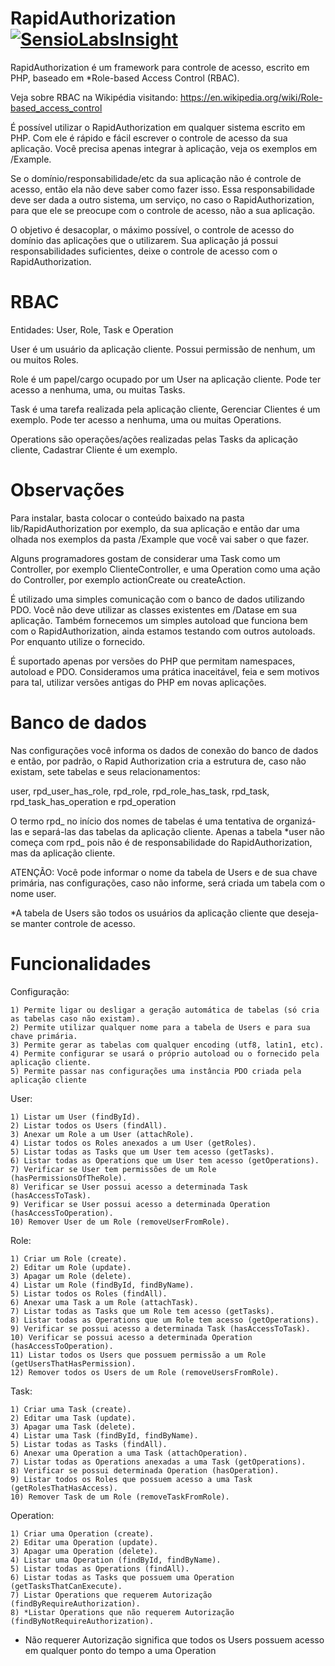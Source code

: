 RapidAuthorization
[![SensioLabsInsight](https://insight.sensiolabs.com/projects/10c22641-873c-4822-939f-1be60737cd76/big.png)](https://insight.sensiolabs.com/projects/10c22641-873c-4822-939f-1be60737cd76)
==================

RapidAuthorization é um framework para controle de acesso, escrito em PHP, baseado em *Role-based Access Control (RBAC).

Veja sobre RBAC na Wikipédia visitando: https://en.wikipedia.org/wiki/Role-based_access_control


É possível utilizar o RapidAuthorization em qualquer sistema escrito em PHP. Com ele é rápido e fácil
escrever o controle de acesso da sua aplicação. Você precisa apenas integrar à aplicação, veja os exemplos
em /Example.

Se o domínio/responsabilidade/etc da sua aplicação não é controle de acesso, então ela não deve saber como fazer isso.
Essa responsabilidade deve ser dada a outro sistema, um serviço, no caso o RapidAuthorization, para que ele
se preocupe com o controle de acesso, não a sua aplicação.

O objetivo é desacoplar, o máximo possível, o controle de acesso do domínio das aplicações que o utilizarem.
Sua aplicação já possui responsabilidades suficientes, deixe o controle de acesso com o RapidAuthorization.


RBAC
==================

Entidades: User, Role, Task e Operation

User é um usuário da aplicação cliente.
Possui permissão de nenhum, um ou muitos Roles.

Role é um papel/cargo ocupado por um User na aplicação cliente.
Pode ter acesso a nenhuma, uma, ou muitas Tasks.

Task é uma tarefa realizada pela aplicação cliente, Gerenciar Clientes é um exemplo.
Pode ter acesso a nenhuma, uma ou muitas Operations.

Operations são operações/ações realizadas pelas Tasks da aplicação cliente, Cadastrar Cliente é um exemplo.


Observações
==================

Para instalar, basta colocar o conteúdo baixado na pasta lib/RapidAuthorization por exemplo, da sua aplicação
e então dar uma olhada nos exemplos da pasta /Example que você vai saber o que fazer.

Alguns programadores gostam de considerar uma Task como um Controller,
por exemplo ClienteController, e uma Operation como uma ação do Controller, por exemplo
actionCreate ou createAction.

É utilizado uma simples comunicação com o banco de dados utilizando PDO. Você não deve utilizar as
classes existentes em /Datase em sua aplicação. Também fornecemos um simples autoload que funciona
bem com o RapidAuthorization, ainda estamos testando com outros autoloads. Por enquanto utilize
o fornecido.

É suportado apenas por versões do PHP que permitam namespaces, autoload e PDO.
Consideramos uma prática inaceitável, feia e sem motivos para tal, utilizar versões antigas
do PHP em novas aplicações.


Banco de dados
==================

Nas configurações você informa os dados de conexão do banco de dados e então, por padrão, o Rapid
Authorization cria a estrutura de, caso não existam, sete tabelas e seus relacionamentos:

user, rpd_user_has_role, rpd_role, rpd_role_has_task, rpd_task, rpd_task_has_operation e rpd_operation

O termo rpd_ no início dos nomes de tabelas é uma tentativa de organizá-las e separá-las das tabelas
da aplicação cliente. Apenas a tabela *user não começa com rpd_ pois não é de responsabilidade do
RapidAuthorization, mas da aplicação cliente.


ATENÇÃO: Você pode informar o nome da tabela de Users e de sua chave primária, nas configurações, caso
não informe, será criada um tabela com o nome user.


*A tabela de Users são todos os usuários da aplicação cliente que deseja-se manter controle de acesso.


Funcionalidades
==================

Configuração:

    1) Permite ligar ou desligar a geração automática de tabelas (só cria as tabelas caso não existam).
    2) Permite utilizar qualquer nome para a tabela de Users e para sua chave primária.
    3) Permite gerar as tabelas com qualquer encoding (utf8, latin1, etc).
    4) Permite configurar se usará o próprio autoload ou o fornecido pela aplicação cliente.
    5) Permite passar nas configurações uma instância PDO criada pela aplicação cliente

User:

    1) Listar um User (findById).
    2) Listar todos os Users (findAll).
    3) Anexar um Role a um User (attachRole).
    4) Listar todos os Roles anexados a um User (getRoles).
    5) Listar todas as Tasks que um User tem acesso (getTasks).
    6) Listar todas as Operations que um User tem acesso (getOperations).
    7) Verificar se User tem permissões de um Role (hasPermissionsOfTheRole).
    8) Verificar se User possui acesso a determinada Task (hasAccessToTask).
    9) Verificar se User possui acesso a determinada Operation (hasAccessToOperation).
    10) Remover User de um Role (removeUserFromRole).

Role:

    1) Criar um Role (create).
    2) Editar um Role (update).
    3) Apagar um Role (delete).
    4) Listar um Role (findById, findByName).
    5) Listar todos os Roles (findAll).
    6) Anexar uma Task a um Role (attachTask).
    7) Listar todas as Tasks que um Role tem acesso (getTasks).
    8) Listar todas as Operations que um Role tem acesso (getOperations).
    9) Verificar se possui acesso a determinada Task (hasAccessToTask).
    10) Verificar se possui acesso a determinada Operation (hasAccessToOperation).
    11) Listar todos os Users que possuem permissão a um Role (getUsersThatHasPermission).
    12) Remover todos os Users de um Role (removeUsersFromRole).

Task:

    1) Criar uma Task (create).
    2) Editar uma Task (update).
    3) Apagar uma Task (delete).
    4) Listar uma Task (findById, findByName).
    5) Listar todas as Tasks (findAll).
    6) Anexar uma Operation a uma Task (attachOperation).
    7) Listar todas as Operations anexadas a uma Task (getOperations).
    8) Verificar se possui determinada Operation (hasOperation).
    9) Listar todos os Roles que possuem acesso a uma Task (getRolesThatHasAccess).
    10) Remover Task de um Role (removeTaskFromRole).

Operation:

    1) Criar uma Operation (create).
    2) Editar uma Operation (update).
    3) Apagar uma Operation (delete).
    4) Listar uma Operation (findById, findByName).
    5) Listar todas as Operations (findAll).
    6) Listar todas as Tasks que possuem uma Operation (getTasksThatCanExecute).
    7) Listar Operations que requerem Autorização (findByRequireAuthorization).
    8) *Listar Operations que não requerem Autorização (findByNotRequireAuthorization).

* Não requerer Autorização significa que todos os Users possuem acesso em qualquer ponto do tempo a uma Operation
